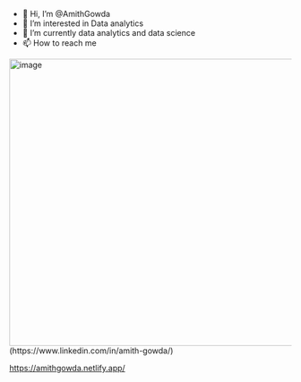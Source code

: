 - 👋 Hi, I’m @AmithGowda
- 👀 I’m interested in Data analytics
- 🌱 I’m currently data analytics and data science
- 📫 How to reach me
<img width="512" height="512" alt="image" src="https://github.com/user-attachments/assets/14b0f958-3b2a-4c64-9eef-d68c20db0824" />
(https://www.linkedin.com/in/amith-gowda/)

  https://amithgowda.netlify.app/
<!---
AmithGowda04/AmithGowda04 is a ✨ special ✨ repository because its `README.md` (this file) appears on your GitHub profile.
You can click the Preview link to take a look at your changes.
--->

